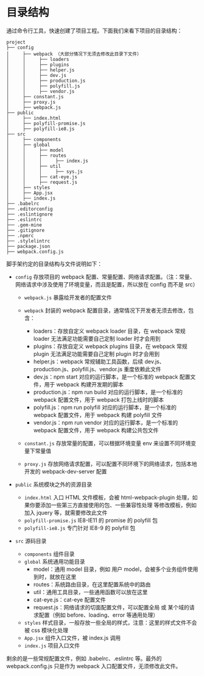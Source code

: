 # 目录结构

通过命令行工具，快速创建了项目工程。下面我们来看下项目的目录结构：

```text
project
├── config
│     ├── webpack （大部分情况下无须去修改此目录下文件）
│     │     ├── loaders
│     │     ├── plugins
│     │     ├── helper.js
│     │     ├── dev.js
│     │     ├── production.js
│     │     ├── polyfill.js
│     │     ├── vendor.js
│     ├── constant.js
│     ├── proxy.js
│     ├── webpack.js
├── public
│     ├── index.html
│     ├── polyfill-promise.js
│     ├── polyfill-ie8.js
├── src
│     ├── components
│     ├── global
│     │     ├── model
│     │     ├── routes
│     │     │     ├── index.js
│     │     ├── util
│     │     │     ├── sys.js
│     │     ├── cat-eye.js
│     │     ├── request.js
│     ├── styles
│     ├── App.jsx
│     ├── index.js
├── .babelrc
├── .editorconfig
├── .eslintignore
├── .eslintrc
├── .gem-mine
├── .gitignore
├── .npmrc
├── .stylelintrc
├── package.json
├── webpack.config.js
```

脚手架约定的目录结构与文件说明如下：

* `config` 存放项目的 webpack 配置、常量配置、网络请求配置。（<span class="tip">注：常量、网络请求中涉及使用了环境变量，而且是配置，所以放在 config 而不是 src</span>）

  * `webpack.js` 暴露给开发者的配置文件
  * `webpack` 封装的 webpack 配置目录，通常情况下开发者无须去修改，包含：

    * loaders：存放自定义 webpack loader 目录，在 webpack 常规 loader 无法满足功能需要自己定制 loader 时才会用到
    * plugins：存放自定义 webpack plugins 目录，在 webpack 常规 plugin 无法满足功能需要自己定制 plugin 时才会用到
    * helper.js：webpack 常规辅助工具函数，后续 dev.js、production.js、polyfill.js、vendor.js 重度依赖此文件
    * dev.js：npm start 对应的运行脚本，是一个标准的 webpack 配置文件，用于 webpack 构建开发期的脚本
    * production.js：npm run build 对应的运行脚本，是一个标准的 webpack 配置文件，用于 webpack 打包上线时的脚本
    * polyfill.js：npm run polyfill 对应的运行脚本，是一个标准的 webpack 配置文件，用于 webpack 构建 polyfill 文件
    * vendor.js：npm run vendor 对应的运行脚本，是一个标准的 webpack 配置文件，用于 webpack 构建公共包文件

  * `constant.js` 存放常量的配置，可以根据环境变量 env 来设置不同环境变量下常量值
  * `proxy.js` 存放网络请求配置，可以配置不同环境下的网络请求，包括本地开发的 webpack-dev-server 配置

* `public` 系统模块之外的资源目录

  * `index.html` 入口 HTML 文件模板，会被 html-webpack-plugin 处理，如果你要添加一些第三方直接使用的包、一些兼容性处理 等修改模板，例如加入 jquery 等，就需要修改此文件
  * `polyfill-promise.js` IE8-IE11 的 promise 的 polyfill 包
  * `polyfill-ie8.js` 专门针对 IE8-9 的 polyfill 包

* `src` 源码目录
  * `components` 组件目录
  * `global` 系统通用功能目录
    * model：通用 model 目录，例如 用户 model，会被多个业务组件使用到时，就放在这里
    * routes：系统路由目录，在这里配置系统中的路由
    * util：通用工具目录，一些通用函数可以放在这里
    * cat-eye.js：cat-eye 配置文件
    * request.js：网络请求的切面配置文件，可以配置全局 或 某个域的请求配置（例如 before、loading、error 等通用处理）
  * `styles` 样式目录，一般存放一些全局的样式，注意：这里的样式文件不会被 css 模块化处理
  * `App.jsx` 组件入口文件，被 index.js 调用
  * `index.js` 项目入口文件

剩余的是一些常规配置文件，例如 .babelrc、.eslintrc 等。最外的 webpack.config.js 只是作为 webpack 入口配置文件，无须修改此文件。
